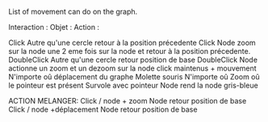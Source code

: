 List of movement can do on the graph.


Interaction :			    	Objet :	            	Action :

Click							Autre qu'une cercle		retour à la position précedente
Click							Node					zoom sur la node une 2 eme fois sur la node et retour à la position précedente.
DoubleClick						Autre qu'une cercle		retour position de base
DoubleClick						Node					actionne un zoom et un dezoom sur la node
click maintenus + mouvement		N'importe oû		    déplacement du graphe
Molette souris		            N'importe oû			Zoom oû le pointeur est présent
Survole avec pointeur		    Node	                rend la node gris-bleue

ACTION MELANGER:
Click / node + zoom				Node					retour position de base
Click / node +déplacement		Node					retour position de base

